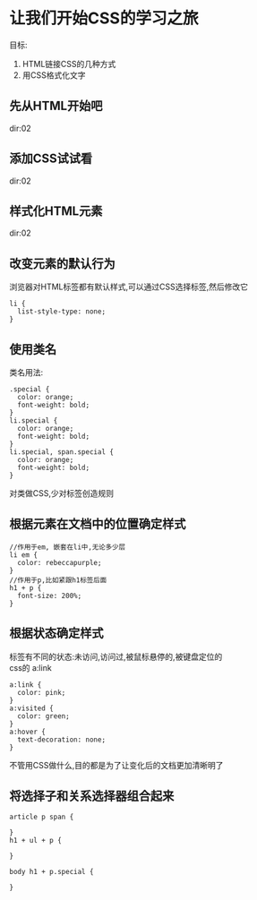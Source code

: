 # 让我们开始CSS的学习之旅
目标: 
1. HTML链接CSS的几种方式
2. 用CSS格式化文字

## 先从HTML开始吧
dir:02
## 添加CSS试试看
dir:02
## 样式化HTML元素
dir:02
## 改变元素的默认行为
浏览器对HTML标签都有默认样式,可以通过CSS选择标签,然后修改它
```stylus
li {
  list-style-type: none;
}
```
## 使用类名
类名用法:
```stylus
.special {
  color: orange;
  font-weight: bold;
}
li.special {
  color: orange;
  font-weight: bold;
}
li.special, span.special {
  color: orange;
  font-weight: bold;
}
```
对类做CSS,少对标签创造规则

## 根据元素在文档中的位置确定样式
```stylus
//作用于em, 嵌套在li中,无论多少层
li em {
  color: rebeccapurple;
}
//作用于p,比如紧跟h1标签后面
h1 + p {
  font-size: 200%;
}

```

## 根据状态确定样式
<a>标签有不同的状态:未访问,访问过,被鼠标悬停的,被键盘定位的  
css的 a:link
```stylus
a:link {
  color: pink;
}
a:visited {
  color: green;
}
a:hover {
  text-decoration: none;
}
```
不管用CSS做什么,目的都是为了让变化后的文档更加清晰明了

## 将选择子和关系选择器组合起来
```stylus
article p span {
  
}
h1 + ul + p {

}

body h1 + p.special {

}
```



